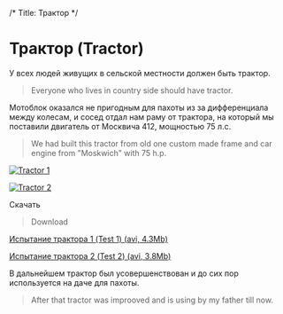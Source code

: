 /*
Title: Трактор
*/

Трактор (Tractor)
=======

У всех людей живущих в сельской местности должен быть трактор.

>Everyone who lives in country side should have tractor.

Мотоблок оказался не пригодным для пахоты из за дифференциала между колесам, 
и сосед отдал нам раму от трактора, на который мы поставили двигатель от
Москвича 412, мощностью 75 л.с.

> We had built this tractor from old one custom made frame and 
car engine from "Moskwich" with 75 h.p.


[![Tractor 1](http://img.youtube.com/vi/dfnYlQS3jgE/0.jpg)](http://www.youtube.com/watch?v=dfnYlQS3jgE "Пересеченная местность")

[![Tractor 2](http://img.youtube.com/vi/eWfqfWONR98/0.jpg)](http://www.youtube.com/watch?v=eWfqfWONR98 "Ровная дорога")

Скачать
>Download

[Испытание трактора 1 (Test 1) (avi, 4.3Mb)](http://mitm.mooo.com/~onick/traktor/1.avi)

[Испытание трактора 2 (Test 2) (avi, 3.8Mb)](http://mitm.mooo.com/~onick/traktor/2.avi)


В дальнейшем трактор был усовершенствован и до сих пор используется на даче для
пахоты.

>After that tractor was improoved and is using by my father till now. 
